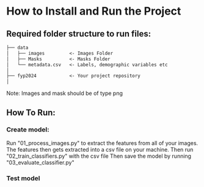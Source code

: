 # How to Install and Run the Project

## Required folder structure to run files:
```markdown
├── data
│   ├── images         <- Images Folder
│   ├── Masks          <- Masks Folder
│   └── metadata.csv   <- Labels, demographic variables etc
│
├── fyp2024            <- Your project repository
│
```
Note: Images and mask should be of type png


## How To Run:
### Create model:
Run "01_process_images.py" to extract the features from all of your images.
The features then gets extracted into a csv file on your machine.
Then run "02_train_classifiers.py" with the csv file
Then save the model by running "03_evaluate_classifier.py"

### Test model


